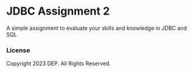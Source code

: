 # JDBC Assignment 2

A simple assignment to evaluate your skills and knowledge in JDBC and SQL

### License
Copyright 2023 DEP. All Rights Reserved.
